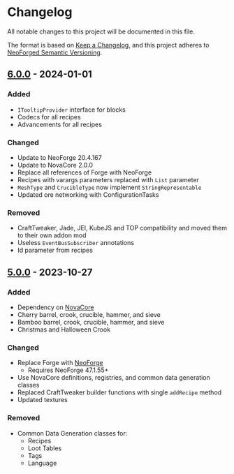 # Changelog

All notable changes to this project will be documented in this file.

The format is based on [Keep a Changelog](https://keepachangelog.com/en/1.1.0/), and this project adheres to [NeoForged Semantic Versioning](https://docs.neoforged.net/docs/gettingstarted/versioning).

## [6.0.0](https://github.com/NovaMachina-Mods/ExNihiloSequentia/compare/v5.0.0...v6.0.0) - 2024-01-01

### Added
- `ITooltipProvider` interface for blocks
- Codecs for all recipes
- Advancements for all recipes
### Changed
- Update to NeoForge 20.4.167
- Update to NovaCore 2.0.0
- Replace all references of Forge with NeoForge
- Recipes with varargs parameters replaced with `List` parameter
- `MeshType` and `CrucibleType` now implement `StringRepresentable`
- Updated ore networking with ConfigurationTasks
### Removed
- CraftTweaker, Jade, JEI, KubeJS and TOP compatibility and moved them to their own addon mod
- Useless `EventBusSubscriber` annotations
- Id parameter from recipes

## [5.0.0](https://github.com/NovaMachina-Mods/ExNihiloSequentia/compare/v5.0.0) - 2023-10-27

### Added
- Dependency on [NovaCore](https://github.com/NovaMachina-Mods/NovaCore)
- Cherry barrel, crook, crucible, hammer, and sieve
- Bamboo barrel, crook, crucible, hammer, and sieve
- Christmas and Halloween Crook
### Changed
- Replace Forge with [NeoForge](https://neoforged.net/)
  - Requires NeoForge 47.1.55+
- Use NovaCore definitions, registries, and common data generation classes
- Replaced CraftTweaker builder functions with single `addRecipe` method
- Updated textures
### Removed
- Common Data Generation classes for:
  - Recipes
  - Loot Tables
  - Tags
  - Language
